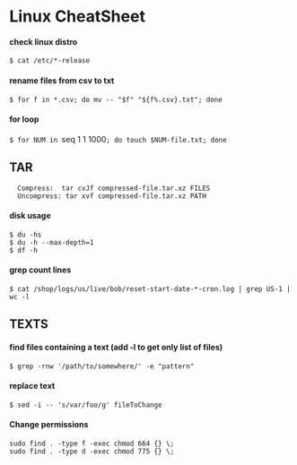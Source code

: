 # Linux CheatSheet

#### check linux distro
`$ cat /etc/*-release`

#### rename files from csv to txt
`$ for f in *.csv; do mv -- "$f" "${f%.csv}.txt"; done`

#### for loop
`$ for NUM in `seq 1 1 1000`; do touch $NUM-file.txt; done`

## TAR
```
  Compress:  tar cvJf compressed-file.tar.xz FILES
  Uncompress: tar xvf compressed-file.tar.xz PATH
```

#### disk usage
```
$ du -hs
$ du -h --max-depth=1
$ df -h
```

#### grep count lines
`$ cat /shop/logs/us/live/bob/reset-start-date-*-cron.log | grep US-1 | wc -l`

## TEXTS

#### find files containing a text (add -l to get only list of files)
`$ grep -rnw '/path/to/somewhere/' -e "pattern"`

#### replace text
`$ sed -i -- 's/var/foo/g' fileToChange`

#### Change permissions
```
sudo find . -type f -exec chmod 664 {} \;
sudo find . -type d -exec chmod 775 {} \;
```

